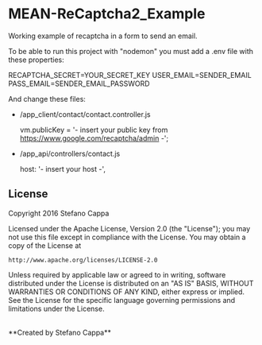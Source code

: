 # MEAN-ReCaptcha2_Example

Working example of recaptcha in a form to send an email.</br>

To be able to run this project with "nodemon" you must add a .env file with these properties:

RECAPTCHA_SECRET=YOUR_SECRET_KEY
USER_EMAIL=SENDER_EMAIL
PASS_EMAIL=SENDER_EMAIL_PASSWORD

And change these files:
- /app_client/contact/contact.controller.js 
	
	vm.publicKey = '- insert your public key from https://www.google.com/recaptcha/admin -'; 
 
- /app_api/controllers/contact.js
	
	host: '- insert your host -',


## License

Copyright 2016 Stefano Cappa

Licensed under the Apache License, Version 2.0 (the "License");
you may not use this file except in compliance with the License.
You may obtain a copy of the License at

    http://www.apache.org/licenses/LICENSE-2.0

Unless required by applicable law or agreed to in writing, software
distributed under the License is distributed on an "AS IS" BASIS,
WITHOUT WARRANTIES OR CONDITIONS OF ANY KIND, either express or implied.
See the License for the specific language governing permissions and
limitations under the License.

</br>
**Created by Stefano Cappa**